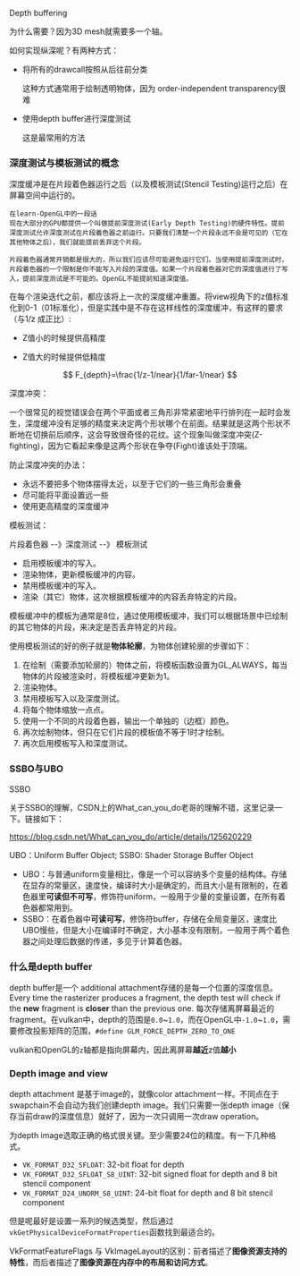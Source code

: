 Depth buffering

为什么需要？因为3D mesh就需要多一个轴。

如何实现纵深呢？有两种方式：

+ 将所有的drawcall按照从后往前分类

  这种方式通常用于绘制透明物体，因为 order-independent transparency很难

+ 使用depth buffer进行深度测试

  这是最常用的方法



### 深度测试与模板测试的概念

深度缓冲是在片段着色器运行之后（以及模板测试(Stencil Testing)运行之后）在屏幕空间中运行的。

```wiki
在learn-OpenGL中的一段话
现在大部分的GPU都提供一个叫做提前深度测试(Early Depth Testing)的硬件特性。提前深度测试允许深度测试在片段着色器之前运行。只要我们清楚一个片段永远不会是可见的（它在其他物体之后），我们就能提前丢弃这个片段。

片段着色器通常开销都是很大的，所以我们应该尽可能避免运行它们。当使用提前深度测试时，片段着色器的一个限制是你不能写入片段的深度值。如果一个片段着色器对它的深度值进行了写入，提前深度测试是不可能的。OpenGL不能提前知道深度值。
```

在每个渲染迭代之前，都应该将上一次的深度缓冲重置。将view视角下的z值标准化到0-1（01标准化），但是实践中是不存在这样线性的深度缓冲，有这样的要求（与1/z 成正比）:

+ Z值小的时候提供高精度

+ Z值大的时候提供低精度

$$
F_{depth}=\frac{1/z-1/near}{1/far-1/near}
$$



深度冲突：

一个很常见的视觉错误会在两个平面或者三角形非常紧密地平行排列在一起时会发生，深度缓冲没有足够的精度来决定两个形状哪个在前面。结果就是这两个形状不断地在切换前后顺序，这会导致很奇怪的花纹。这个现象叫做深度冲突(Z-fighting)，因为它看起来像是这两个形状在争夺(Fight)谁该处于顶端。

防止深度冲突的办法：

+ 永远不要把多个物体摆得太近，以至于它们的一些三角形会重叠
+ 尽可能将平面设置远一些
+ 使用更高精度的深度缓冲



模板测试：

片段着色器 --》深度测试 --》 模板测试

- 启用模板缓冲的写入。
- 渲染物体，更新模板缓冲的内容。
- 禁用模板缓冲的写入。
- 渲染（其它）物体，这次根据模板缓冲的内容丢弃特定的片段。

模板缓冲中的模板为通常是8位，通过使用模板缓冲，我们可以根据场景中已绘制的其它物体的片段，来决定是否丢弃特定的片段。

使用模板测试的好的例子就是**物体轮廓**，为物体创建轮廓的步骤如下：

1. 在绘制（需要添加轮廓的）物体之前，将模板函数设置为GL_ALWAYS，每当物体的片段被渲染时，将模板缓冲更新为1。
2. 渲染物体。
3. 禁用模板写入以及深度测试。
4. 将每个物体缩放一点点。
5. 使用一个不同的片段着色器，输出一个单独的（边框）颜色。
6. 再次绘制物体，但只在它们片段的模板值不等于1时才绘制。
7. 再次启用模板写入和深度测试。



### SSBO与UBO

SSBO

关于SSBO的理解，CSDN上的What_can_you_do老哥的理解不错，这里记录一下。链接如下：

https://blog.csdn.net/What_can_you_do/article/details/125620229

UBO：Uniform Buffer Object; SSBO: Shader Storage Buffer Object

+ UBO：与普通uniform变量相比，像是一个可以容纳多个变量的结构体。存储在显存的常量区，速度快，编译时大小是确定的，而且大小是有限制的，在着色器里**可读但不可写**，修饰符uniform，一般用于少量的变量设置，在所有着色器都常用到。
+ SSBO：在着色器中**可读可写**，修饰符buffer，存储在全局变量区，速度比UBO慢些，但是大小在编译时不确定，大小基本没有限制，一般用于两个着色器之间处理后数据的传递，多见于计算着色器。



### 什么是depth buffer

depth buffer是一个 additional attachment存储的是每一个位置的深度信息。 Every time the rasterizer produces a fragment, the depth test will check if the **new** fragment is **closer** than the previous one. 每次存储离屏幕最近的fragment。在vulkan中，depth的范围是`0.0`\~`1.0`，而在OpenGL中`-1.0`\~`1.0`，需要修改投影矩阵的范围，`#define GLM_FORCE_DEPTH_ZERO_TO_ONE`

vulkan和OpenGL的`z`轴都是指向屏幕内，因此离屏幕**越近**z值**越小**



### Depth image and view

depth attachment 是基于image的，就像color attachment一样。不同点在于swapchain不会自动为我们创建depth image。我们只需要一张depth image（保存当前draw的深度信息）就好了，因为一次只调用一次draw operation。

为depth image选取正确的格式很关键。至少需要24位的精度。有一下几种格式。

- `VK_FORMAT_D32_SFLOAT`: 32-bit float for depth
- `VK_FORMAT_D32_SFLOAT_S8_UINT`: 32-bit signed float for depth and 8 bit stencil component
- `VK_FORMAT_D24_UNORM_S8_UINT`: 24-bit float for depth and 8 bit stencil component

但是呢最好是设置一系列的候选类型，然后通过`vkGetPhysicalDeviceFormatProperties`函数找到最适合的。

VkFormatFeatureFlags 与 VkImageLayout的区别：前者描述了**图像资源支持的特性**，而后者描述了**图像资源在内存中的布局和访问方式**。
